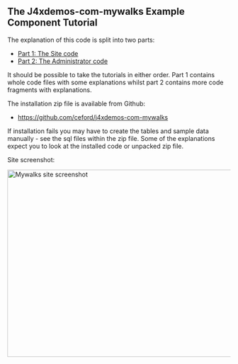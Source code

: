 <!-- Filename: J4.x:J4_Component_example_-_Mywalks / Display title: J4 Component example - Mywalks -->

## The J4xdemos-com-mywalks Example Component Tutorial

The explanation of this code is split into two parts:

- [Part 1: The Site
  code](J4.x:My_Walks_Part_1:_The_Site_code "wikilink")
- [Part 2: The Administrator
  code](J4.x:My_Walks_Part_2:_The_Administrator_code "wikilink")

It should be possible to take the tutorials in either order. Part 1
contains whole code files with some explanations whilst part 2 contains
more code fragments with explanations.

The installation zip file is available from Github:

- <https://github.com/ceford/j4xdemos-com-mywalks>

If installation fails you may have to create the tables and sample data
manually - see the sql files within the zip file. Some of the
explanations expect you to look at the installed code or unpacked zip
file.

Site screenshot:

<img alt="Mywalks site screenshot" src="https://docs.joomla.org/images/2/2a/Mywalks-site-walks-list.jpg" decoding="async" data-file-width="1000" data-file-height="423" width="1000" height="423">
